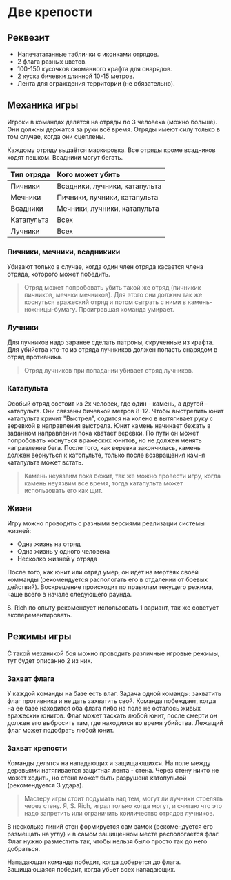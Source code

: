 # Две крепости #

## Реквезит ##

- Напечататанные таблички с иконками отрядов.
- 2 флага разных цветов.
- 100-150 кусочков скоманного крафта для снарядов.
- 2 куска бичевки длинной 10-15 метров.
- Лента для ограждения территории (не обязательно).

## Механика игры ##

Игроки в командах делятся на отряды по 3 человека (можно больше).
Они должны держатся за руки всё время.
Отряды имеют силу только в том случае, когда они сцеплены.

Каждому отряду выдаётся маркировка.
Все отряды кроме всадников ходят пешком.
Всадники могут бегать.

| Тип отряда | Кого может убить                    |
|:---------- |:----------------------------------- |
| Пичники    | Всадники, лучники, катапульта       |
| Мечники    | Пичники, лучники, катапульта        |
| Всадники   | Мечники, лучники, катапульта        |
| Катапульта | Всех                                |
| Лучники    | Всех                                |

### Пичники, мечники, всадникики ###
Убивают только в случае, когда один член отряда касается члена отряда, которого может победить.

> Отряд может попробовать убить такой же отряд (пичникик пичников, мечнки мечников).
> Для этого они должны так же коснуться вражеский отряд и потом сыграть с ними в камень-ножницы-бумагу.
> Проигравшая команда умирает.

### Лучники ###
Для лучников надо заранее сделать патроны, скрученные из крафта.
Для убийства кто-то из отряда лучнкиков должен попасть снарядом в отряд противника.

> Отряд лучников при попадании убивает отряд лучников.

### Катапульта ###
Особый отряд состоит из 2х человек, где один - камень, а другой - катапульта.
Они связаны бичевкой метров 8-12.
Чтобы выстрелить юнит катапульта кричит "Выстрел", содится на колено в вытягивает руку с веревкой в направления выстрела.
Юнит камень начинает бежать в заданном направлении пока хватает веревки.
По пути он может попробовать коснуться вражеских юнитов, но не должен менять направление бега.
После того, как веревка закончилась, камень должен вернуться к катопульте, только после возвращения камня катапульта может встать.

> Камень неуязвим пока бежит, так же можно провести игру, когда камень неуязвим все время, тогда катапульта может использовать его как щит.


### Жизни ###
Игру можно проводить с разными версиями реализации системы жизней:
 - Одна жизнь на отряд
 - Одна жизнь у одного человека
 - Несколко жизней у отряда

После того, как юнит или отряд умер, он идет на мертвяк своей комманды (рекомендуется распологать его в отдалении от боевых действий).
Воскрешение происходит по правилам текущего режима, чаще всего в начале следующего раунда.

S. Rich по опыту рекомендует использовать 1 вариант, так же советует эксперементировать.

## Режимы игры  ##
С такой механикой боя можно проводить различные игровые режимы, тут будет описанно 2 из них.

### Захват флага ###
У каждой команды на базе есть влаг.
Задача одной команды: захватить флаг противника и не дать захватить свой.
Команда побеждает, когда на ее базе находится оба флага либо на поле не осталось живых вражеских юнитов.
Флаг может таскать любой юнит, после смерти он должен его выбросить там, где находился во время убийства.
Лежащий флаг может подобрать любой юнит.

### Захват крепости ###
Команды делятся на нападающих и защищающихся.
На поле между деревьями натягивается защитная лента - стена.
Через стену никто не может ходить, но стена может быть разрушена катопультой (рекомендуется 3 удара).

> Мастеру игры стоит подумать над тем, могут ли лучники стрелять через стену.
> Я, S. Rich, играл только когда могут, и считаю что это надо запретить или ограничить коиличество отрядов лучников.

В несколько линий стен формируется сам замок (рекомендуется его размещать на углу) и в самом защищенном месте распологается флаг.
Флаг нужно разместить так, чтобы нельзя было просто так до него добраться.

Нападающая команда победит, когда доберется до флага.
Защищающаяся победит, когда убьет всех нападающих.
